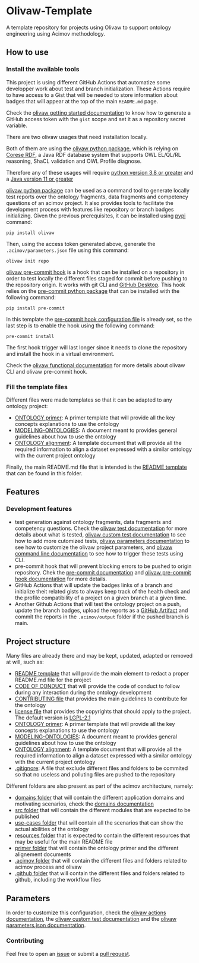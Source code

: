 # Olivaw-Template

A template repository for projects using Olivaw to support ontology engineering using Acimov methodology.

## How to use

### Install the available tools

This project is using different GitHub Actions that automatize some developper work about test and branch initialization. These Actions require to have access to a Gist that will be needed to store information about badges that will appear at the top of the main `README.md` page.

Check the [olivaw getting started documentation](https://github.com/Wimmics/olivaw/tree/main/docs) to know how to generate a GitHub access token with the `gist` scope and set it as a repository secret variable.

There are two olivaw usages that need installation locally.

Both of them are using the [olivaw python package](https://pypi.org/project/olivaw/), which is relying on [Corese RDF](https://project.inria.fr/corese/), a Java RDF database system that supports OWL EL/QL/RL reasoning, ShaCL validation and OWL Profile diagnose.

Therefore any of these usages will require [python version 3.8 or greater](https://www.python.org/downloads/) and a [Java version 11 or greater](https://www.oracle.com/fr/java/technologies/downloads/)

[olivaw python package](https://pypi.org/project/olivaw/) can be used as a command tool to generate locally test reports over the ontology fragments, data fragments and competency questions of an acimov project. It also provides tools to facilitate the development process with features like repository or branch badges initializing. Given the previous prerequisites, it can be installed using [pypi](https://pypi.org/) command:

```shell
pip install olivaw
```

Then, using the access token generated above, generate the `.acimov/parameters.json` file using this command:

```shell
olivaw init repo
```

[olivaw pre-commit hook](https://github.com/Wimmics/olivaw/blob/main/docs/pre-commit.md) is a hook that can be installed on a repository in order to test locally the different files staged for commit before pushing to the repository origin. It works with git CLI and [GitHub Desktop](https://desktop.github.com/). This hook relies on the [pre-commit python package](https://pre-commit.com/) that can be installed with the following command:

```shell
pip install pre-commit
```

In this template the [pre-commit hook configuration file](../.pre-commit-config.yaml) is already set, so the last step is to enable the hook using the following command:

```shell
pre-commit install
```

The first hook trigger will last longer since it needs to clone the repository and install the hook in a virtual environment.

Check the [olivaw functional documentation](https://github.com/Wimmics/olivaw/tree/main/docs) for more details about olivaw CLI and olivaw pre-commit hook.

### Fill the template files

Different files were made templates so that it can be adapted to any ontology project:

* [ONTOLOGY primer](../primer/README.md): A primer template that will provide all the key concepts explanations to use the ontology 
* [MODELING-ONTOLOGIES](../MODELING-ONTOLOGIES.md): A document meant to provides general guidelines about how to use the ontology
* [ONTOLOGY alignment](../primer/other-ontology-alignment.md): A template document that will provide all the required information to align a dataset expressed with a similar ontology with the current project ontology

Finally, the main README.md file that is intended is the [README template](../README.md) that can be found in this folder.

## Features

### Development features

* test generation against ontology fragments, data fragments and competency questions. Check the [olivaw test documentation](https://github.com/Wimmics/olivaw/blob/main/docs/tests.md) for more details about what is tested, [olivaw custom test documentation](https://github.com/Wimmics/olivaw/blob/main/docs/custom-tests.md) to see how to add more cutomized tests, [olivaw parameters documentation](https://github.com/Wimmics/olivaw/blob/main/docs/parameters.md) to see how to customize the olivaw project parameters, and [olivaw command line documentation](https://github.com/Wimmics/olivaw/blob/main/docs/commands.md) to see how to trigger these tests using CLI.
* pre-commit hook that will prevent blocking errors to be pushed to origin repository. Chek the [pre-commit documentation](https://pre-commit.com/) and [olivaw pre-commit hook documentation](https://github.com/Wimmics/olivaw/blob/main/docs/pre-commit.md) for more details.
* GitHub Actions that will update the badges links of a branch and initialize theit related gists to always keep track of the health check and the profile compatibility of a project on a given branch at a given time.
* Another Github Actions that will test the ontology project on a push, update the branch badges, upload the reports as a [GitHub Artifact](https://docs.github.com/en/actions/using-workflows/storing-workflow-data-as-artifacts) and commit the reports in the `.acimov/output` folder if the pushed branch is main.

## Project structure

Many files are already there and may be kept, updated, adapted or removed at will, such as:

* [README template](../README.md) that will provide the main element to redact a proper README.md file for the project
* [CODE OF CONDUCT](../CODE-OF-CONDUCT.md) that will provide the code of conduct to follow during any interaction during the ontology development
* [CONTRIBUTING file](../CONTRIBUTING.md) that provides the main guidelines to contribute for the ontology
* [license file](../LICENSE) that provides the copyrights that should apply to the project. The default version is [LGPL-2.1](https://www.gnu.org/licenses/old-licenses/lgpl-2.1.en.html)
* [ONTOLOGY primer](../primer/README.md): A primer template that will provide all the key concepts explanations to use the ontology 
* [MODELING-ONTOLOGIES](../MODELING-ONTOLOGIES.md): A document meant to provides general guidelines about how to use the ontology
* [ONTOLOGY alignment](../primer/other-ontology-alignment.md): A template document that will provide all the required information to align a dataset expressed with a similar ontology with the current project ontology
* [.gitignore](../.gitignore/): A file that exclude different files and folders to be commited so that no useless and polluting files are pushed to the repository

Different folders are also present as part of the acimov architecture, namely:
* [domains folder](../domains/) that will contain the different application domains and motivating scenarios, check the [domains documentation](../domains/)
* [src folder](../src/) that will contain the different modules that are expected to be published
* [use-cases folder](../use-cases/) that will contain all the scenarios that can show the actual abilities of the ontology
* [resources folder](../resources) that is expected to contain the different resources that may be useful for the main README file
* [primer folder](../primer/) that will contain the ontology primer and the different alignement documents
* [.acimov folder](../.acimov/) that will contain the different files and folders related to acimov process and olivaw
* [.github folder](../github/) that will contain the different files and folders related to github, including the workflow files

## Parameters

In order to customize this configuration, check the [olivaw actions documentation](https://github.com/Wimmics/olivaw/blob/main/docs/actions.md), the [olivaw custom test documentation](https://github.com/Wimmics/olivaw/blob/main/docs/custom-tests.md) and the [olivaw parameters.json documentation](https://github.com/Wimmics/olivaw/blob/main/docs/parameters.md).

### Contributing

Feel free to open an [issue](https://github.com/Wimmics/Olivaw-Template/issues) or submit a [pull request](https://github.com/Wimmics/Olivaw-Template/pulls).
